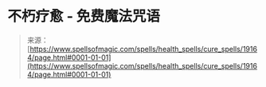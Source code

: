 <!--yml

category: 未分类

date: 2024-06-12 19:00:55

-->

# 不朽疗愈 - 免费魔法咒语

> 来源：[https://www.spellsofmagic.com/spells/health_spells/cure_spells/19164/page.html#0001-01-01](https://www.spellsofmagic.com/spells/health_spells/cure_spells/19164/page.html#0001-01-01)

